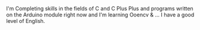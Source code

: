 I'm Completing skills in the fields of C and C Plus Plus and programs written on the Arduino module right now and I'm learning Ooencv & ...
I have a good level of English.

<!---
Drusavm/Drusavm is a ✨ special ✨ repository because its `README.md` (this file) appears on your GitHub profile.
You can click the Preview link to take a look at your changes.
--->
